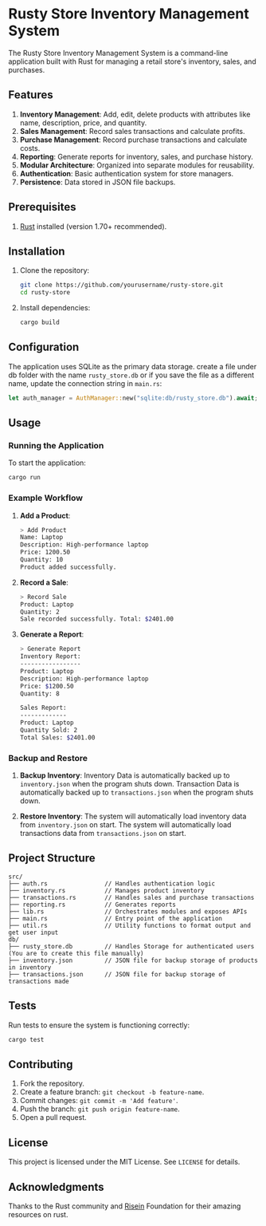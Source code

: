 # Rusty Store Inventory Management System

The Rusty Store Inventory Management System is a command-line application built with Rust for managing a retail store's inventory, sales, and purchases.

## Features

1. **Inventory Management**: Add, edit, delete products with attributes like name, description, price, and quantity.
2. **Sales Management**: Record sales transactions and calculate profits.
3. **Purchase Management**: Record purchase transactions and calculate costs.
4. **Reporting**: Generate reports for inventory, sales, and purchase history.
5. **Modular Architecture**: Organized into separate modules for reusability.
6. **Authentication**: Basic authentication system for store managers.
7. **Persistence**: Data stored in JSON file backups.

## Prerequisites

1. [Rust](https://www.rust-lang.org/) installed (version 1.70+ recommended).

## Installation

1. Clone the repository:
    ```bash
    git clone https://github.com/yourusername/rusty-store.git
    cd rusty-store
    ```

2. Install dependencies:
    ```bash
    cargo build
    ```

## Configuration

The application uses SQLite as the primary data storage. 
create a file under db folder with the name `rusty_store.db` or if you save the file as a different name, update the connection string in `main.rs`:
```rust
let auth_manager = AuthManager::new("sqlite:db/rusty_store.db").await;
```

## Usage

### Running the Application
To start the application:
```bash
cargo run
```

### Example Workflow

1. **Add a Product**:
    ```bash
    > Add Product
    Name: Laptop
    Description: High-performance laptop
    Price: 1200.50
    Quantity: 10
    Product added successfully.
    ```

2. **Record a Sale**:
    ```bash
    > Record Sale
    Product: Laptop
    Quantity: 2
    Sale recorded successfully. Total: $2401.00
    ```

8. **Generate a Report**:
    ```bash
    > Generate Report
    Inventory Report:
    -----------------
    Product: Laptop
    Description: High-performance laptop
    Price: $1200.50
    Quantity: 8

    Sales Report:
    -------------
    Product: Laptop
    Quantity Sold: 2
    Total Sales: $2401.00
    ```

### Backup and Restore

1. **Backup Inventory**:
    Inventory Data is automatically backed up to `inventory.json` when the program shuts down.
    Transaction Data is automatically backed up to `transactions.json` when the program shuts down.

2. **Restore Inventory**:
    The system will automatically load inventory data from `inventory.json` on start.
    The system will automatically load transactions data from `transactions.json` on start.

## Project Structure

```plaintext
src/
├── auth.rs                // Handles authentication logic
├── inventory.rs           // Manages product inventory
├── transactions.rs        // Handles sales and purchase transactions
├── reporting.rs           // Generates reports
├── lib.rs                 // Orchestrates modules and exposes APIs
├── main.rs                // Entry point of the application
├── util.rs                // Utility functions to format output and get user input
db/
├── rusty_store.db         // Handles Storage for authenticated users (You are to create this file manually)
├── inventory.json         // JSON file for backup storage of products in inventory
├── transactions.json      // JSON file for backup storage of transactions made

```

## Tests

Run tests to ensure the system is functioning correctly:
```bash
cargo test
```

## Contributing

1. Fork the repository.
2. Create a feature branch: `git checkout -b feature-name`.
3. Commit changes: `git commit -m 'Add feature'`.
4. Push the branch: `git push origin feature-name`.
5. Open a pull request.

## License

This project is licensed under the MIT License. See `LICENSE` for details.

## Acknowledgments

Thanks to the Rust community and [Risein](https://www.risein.com) Foundation for their amazing resources on rust.